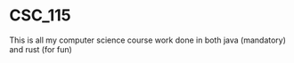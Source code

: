 # CSC_115
This is all my computer science course work done in both java (mandatory) and rust (for fun)
